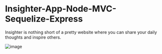 # Insighter-App-Node-MVC-Sequelize-Express
Insighter is nothing short of a pretty website where you can share your daily thoughts and inspire others.


![image](https://github.com/DevCaioSouza/Insighter-App-Node-MVC-Sequelize-Express/assets/84105396/378d36f9-d95d-455d-bbda-92b89936ff9c)
